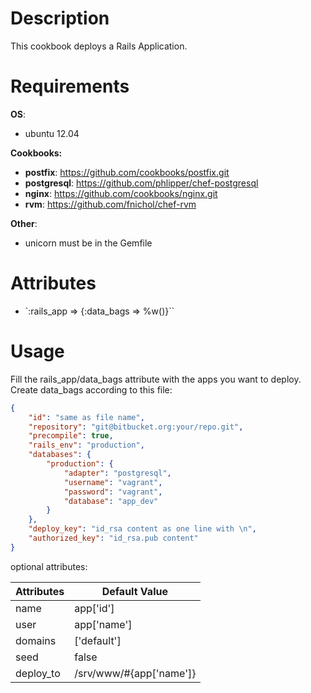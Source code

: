 Description
===========

This cookbook deploys a Rails Application. 

Requirements
============

**OS**:

- ubuntu 12.04

**Cookbooks:**

- **postfix**: https://github.com/cookbooks/postfix.git
- **postgresql**: https://github.com/phlipper/chef-postgresql
- **nginx**: https://github.com/cookbooks/nginx.git
- **rvm**: https://github.com/fnichol/chef-rvm

**Other**:

- unicorn must be in the Gemfile

Attributes
==========

- `:rails_app => {:data_bags => %w()}``

Usage
=====

Fill the rails_app/data_bags attribute with the apps you want to deploy. Create data_bags according to this file:

```json
{
    "id": "same as file name",
    "repository": "git@bitbucket.org:your/repo.git",
    "precompile": true,
    "rails_env": "production",
    "databases": {
        "production": {
            "adapter": "postgresql",
            "username": "vagrant",
            "password": "vagrant",
            "database": "app_dev"
        }
    },
    "deploy_key": "id_rsa content as one line with \n",
    "authorized_key": "id_rsa.pub content"
}
```

optional attributes:

| Attributes | Default Value |
| ---------- | ------------- |
| name       | app['id']     |
| user       | app['name']   |
| domains    | ['default']   |
| seed       | false         |
| deploy_to  | /srv/www/#{app['name']} |

